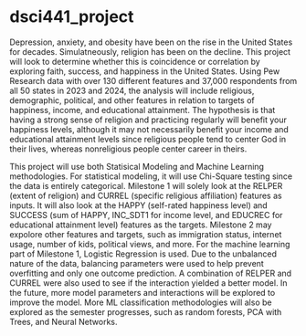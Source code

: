 # dsci441_project

Depression, anxiety, and obesity have been on the rise in the United States for decades. Simulatneously, religion has been on the decline. This project will look to determine whether this is coincidence or correlation by exploring faith, success, and happiness in the United States. Using Pew Research data with over 130 different features and 37,000 respondents from all 50 states in 2023 and 2024, the analysis will include religious, demographic, political, and other features in relation to targets of happiness, income, and educational attainment. The hypothesis is that having a strong sense of religion and practicing regularly will benefit your happiness levels, although it may not necessarily benefit your income and educational attainment levels since religious people tend to center God in their lives, whereas nonreligious people center career in theirs.

This project will use both Statisical Modeling and Machine Learning methodologies. For statistical modeling, it will use Chi-Square testing since the data is entirely categorical. Milestone 1 will solely look at the RELPER (extent of religion) and CURREL (specific religious affiliation) features as inputs. It will also look at the HAPPY (self-rated happiness level) and SUCCESS (sum of HAPPY, INC_SDT1 for income level, and EDUCREC for educational attainment level) features as the targets. Milestone 2 may expolore other features and targets, such as immigration status, internet usage, number of kids, political views, and more. For the machine learning part of Milestone 1, Logistic Regression is used. Due to the unbalanced nature of the data, balancing parameters were used to help prevent overfitting and only one outcome prediction. A combination of RELPER and CURREL were also used to see if the interaction yielded a better model. In the future, more model parameters and interactions will be explored to improve the model. More ML classification methodologies will also be explored as the semester progresses, such as random forests, PCA with Trees, and Neural Networks.